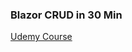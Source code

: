 ### Blazor CRUD in 30 Min

<a href="https://www.udemy.com/course/blazor-crud-app-in-30-minutes/" target="_blank">Udemy Course</a>
